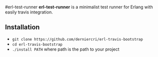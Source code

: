 #erl-test-runner
**erl-test-runner** is a minimalist test runner for Erlang with easily travis integration. 

## Installation

*    `git clone https://github.com/derniercri/erl-travis-bootstrap`
*    `cd erl-travis-bootstrap`
*    `./install PATH` where path is the path to your project

